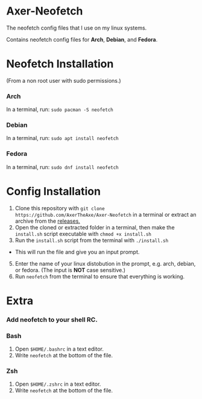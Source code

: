# Axer-Neofetch

The neofetch config files that I use on my linux systems.

Contains neofetch config files for **Arch**, **Debian**, and **Fedora**.

# Neofetch Installation
(From a non root user with sudo permissions.)
### Arch
In a terminal, run: `sudo pacman -S neofetch`
### Debian
In a terminal, run: `sudo apt install neofetch`
### Fedora
In a terminal, run: `sudo dnf install neofetch`

# Config Installation
1. Clone this repository with `git clone https://github.com/AxerTheAxe/Axer-Neofetch` in a terminal or extract an archive from the [releases.](https://github.com/AxerTheAxe/Axer-Neofetch/releases)
2. Open the cloned or extracted folder in a terminal, then make the `install.sh` script executable with `chmod +x install.sh`
3. Run the `install.sh` script from the terminal with `./install.sh` 
- This will run the file and give you an input prompt.
5. Enter the name of your linux distobution in the prompt, e.g. arch, debian, or fedora. (The input is **NOT** case sensitive.)
6. Run `neofetch` from the terminal to ensure that everything is working.

# Extra

### Add neofetch to your shell RC.

### Bash
1. Open `$HOME/.bashrc` in a text editor.
2. Write `neofetch` at the bottom of the file.
### Zsh
1. Open `$HOME/.zshrc` in a text editor.
2. Write `neofetch` at the bottom of the file.
